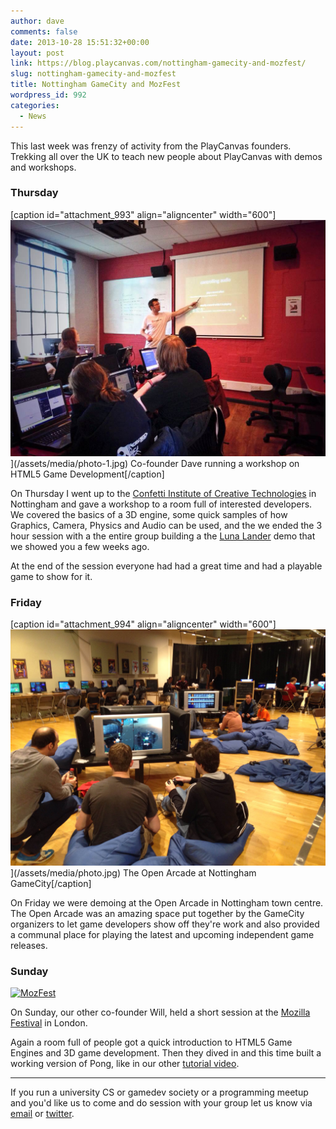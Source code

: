 ```yaml
---
author: dave
comments: false
date: 2013-10-28 15:51:32+00:00
layout: post
link: https://blog.playcanvas.com/nottingham-gamecity-and-mozfest/
slug: nottingham-gamecity-and-mozfest
title: Nottingham GameCity and MozFest
wordpress_id: 992
categories:
  - News
---
```


This last week was frenzy of activity from the PlayCanvas founders. Trekking all over the UK to teach new people about PlayCanvas with demos and workshops.

### Thursday

[caption id="attachment_993" align="aligncenter" width="600"]![Co-founder Dave running a workshop on HTML5 Game Development](/assets/media/photo-1.jpg)](/assets/media/photo-1.jpg) Co-founder Dave running a workshop on HTML5 Game Development[/caption]

On Thursday I went up to the [Confetti Institute of Creative Technologies](https://confetti.ac.uk/) in Nottingham and gave a workshop to a room full of interested developers. We covered the basics of a 3D engine, some quick samples of how Graphics, Camera, Physics and Audio can be used, and the we ended the 3 hour session with a the entire group building a the [Luna Lander](https://www.youtube.com/watch?v=zQQCfd1xEKg) demo that we showed you a few weeks ago.

At the end of the session everyone had had a great time and had a playable game to show for it.

### Friday

[caption id="attachment_994" align="aligncenter" width="600"]![The Open Arcade at Nottingham GameCity](/assets/media/photo.jpg)](/assets/media/photo.jpg) The Open Arcade at Nottingham GameCity[/caption]

On Friday we were demoing at the Open Arcade in Nottingham town centre. The Open Arcade was an amazing space put together by the GameCity organizers to let game developers show off they're work and also provided a communal place for playing the latest and upcoming independent game releases.

### Sunday

[![MozFest](https://farm8.staticflickr.com/7342/10513561445_076e91c2b9_z.jpg)](https://www.flickr.com/photos/mozillaeu/10513561445/)

On Sunday, our other co-founder Will, held a short session at the [Mozilla Festival](https://www.mozillafestival.org/) in London.

Again a room full of people got a quick introduction to HTML5 Game Engines and 3D game development. Then they dived in and this time built a working version of Pong, like in our other [tutorial video](https://www.youtube.com/watch?v=oeR-flW-ojw).

---

If you run a university CS or gamedev society or a programming meetup and you'd like us to come and do session with your group let us know via [email](mailto:info@playcanvas.com) or [twitter](https://twitter.com/playcanvas).
